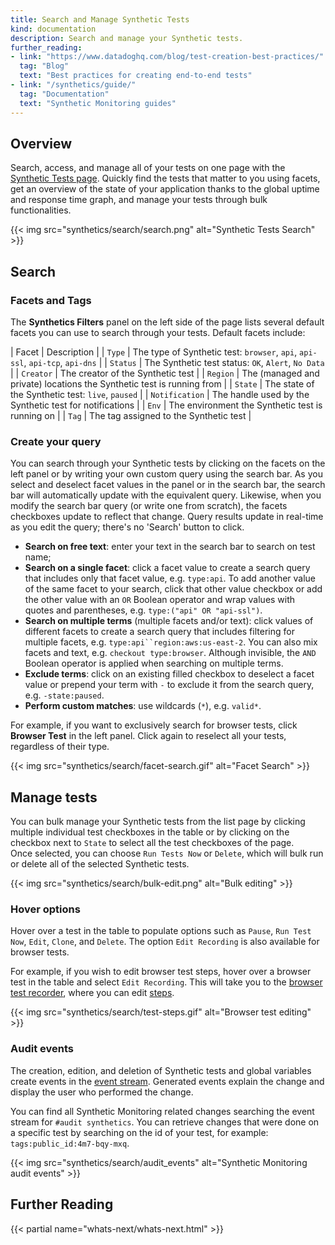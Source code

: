 ```yaml
---
title: Search and Manage Synthetic Tests
kind: documentation
description: Search and manage your Synthetic tests.
further_reading:
- link: "https://www.datadoghq.com/blog/test-creation-best-practices/"
  tag: "Blog"
  text: "Best practices for creating end-to-end tests"
- link: "/synthetics/guide/"
  tag: "Documentation"
  text: "Synthetic Monitoring guides"
---
```


## Overview

Search, access, and manage all of your tests on one page with the [Synthetic Tests page][1]. Quickly find the tests that matter to you using facets, get an overview of the state of your application thanks to the global uptime and response time graph, and manage your tests through bulk functionalities.

{{< img src="synthetics/search/search.png" alt="Synthetic Tests Search" >}}

## Search

### Facets and Tags

The **Synthetics Filters** panel on the left side of the page lists several default facets you can use to search through your tests. Default facets include:

| Facet | Description |
| `Type` | The type of Synthetic test: `browser`, `api`, `api-ssl`, `api-tcp`, `api-dns` |
| `Status` | The Synthetic test status: `OK`, `Alert`, `No Data` |
| `Creator` | The creator of the Synthetic test |
| `Region` | The (managed and private) locations the Synthetic test is running from |
| `State` | The state of the Synthetic test: `live`, `paused` |
| `Notification` | The handle used by the Synthetic test for notifications |
| `Env` | The environment the Synthetic test is running on |
| `Tag` | The tag assigned to the Synthetic test |

### Create your query

You can search through your Synthetic tests by clicking on the facets on the left panel or by writing your own custom query using the search bar. As you select and deselect facet values in the panel or in the search bar, the search bar will automatically update with the equivalent query. Likewise, when you modify the search bar query (or write one from scratch), the facets checkboxes update to reflect that change. Query results update in real-time as you edit the query; there's no 'Search' button to click.

* **Search on free text**: enter your text in the search bar to search on test name;
* **Search on a single facet**: click a facet value to create a search query that includes only that facet value, e.g. `type:api`. To add another value of the same facet to your search, click that other value checkbox or add the other value with an `OR` Boolean operator and wrap values with quotes and parentheses, e.g. `type:("api" OR "api-ssl")`.
* **Search on multiple terms** (multiple facets and/or text): click values of different facets to create a search query that includes filtering for multiple facets, e.g. `type:api``region:aws:us-east-2`. You can also mix facets and text, e.g. `checkout type:browser`. Although invisible, the `AND` Boolean operator is applied when searching on multiple terms.
* **Exclude terms**: click on an existing filled checkbox to deselect a facet value or prepend your term with `-` to exclude it from the search query, e.g. `-state:paused`.
* **Perform custom matches**: use wildcards (`*`), e.g. `valid*`.

For example, if you want to exclusively search for browser tests, click **Browser Test** in the left panel. Click again to reselect all your tests, regardless of their type.

{{< img src="synthetics/search/facet-search.gif" alt="Facet Search" >}}

## Manage tests

You can bulk manage your Synthetic tests from the list page by clicking multiple individual test checkboxes in the table or by clicking on the checkbox next to `State` to select all the test checkboxes of the page.  
Once selected, you can choose `Run Tests Now` or `Delete`, which will bulk run or delete all of the selected Synthetic tests.

{{< img src="synthetics/search/bulk-edit.png" alt="Bulk editing" >}}

### Hover options

Hover over a test in the table to populate options such as `Pause`, `Run Test Now`, `Edit`, `Clone`, and `Delete`. The option `Edit Recording` is also available for browser tests.

For example, if you wish to edit browser test steps, hover over a browser test in the table and select `Edit Recording`. This will take you to the [browser test recorder][2], where you can edit [steps][3].

{{< img src="synthetics/search/test-steps.gif" alt="Browser test editing" >}}

### Audit events

The creation, edition, and deletion of Synthetic tests and global variables create events in the [event stream][4]. Generated events explain the change and display the user who performed the change.

You can find all Synthetic Monitoring related changes searching the event stream for `#audit synthetics`. You can retrieve changes that were done on a specific test by searching on the id of your test, for example: `tags:public_id:4m7-bqy-mxq`.

{{< img src="synthetics/search/audit_events" alt="Synthetic Monitoring audit events" >}}

## Further Reading

{{< partial name="whats-next/whats-next.html" >}}

[1]: https://app.datadoghq.com/synthetics/list
[2]: /synthetics/browser_tests/#record-test
[3]: /synthetics/browser_tests/actions
[4]: /events/
